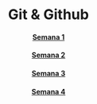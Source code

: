 <div align="center">
  <h1>Git & Github</h1>
  
  <a href="https://github.com/carlosbarretoeng/carlosbarretoeng/tree/master/Semana1"><h4>Semana 1</h4></a>

  <a href="https://github.com/carlosbarretoeng/carlosbarretoeng/tree/master/Semana2"><h4>Semana 2</h4></a>

  <a href="https://github.com/carlosbarretoeng/carlosbarretoeng/tree/master/Semana2"><h4>Semana 3</h4></a>
  
  <a href="https://github.com/carlosbarretoeng/carlosbarretoeng/tree/master/Semana2"><h4>Semana 4</h4></a>
  
  
</div>
